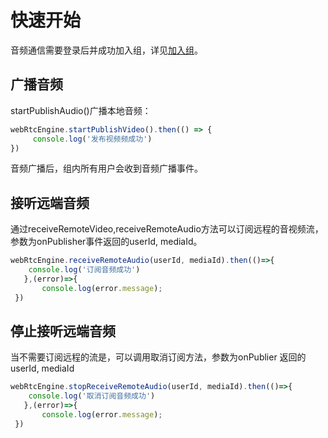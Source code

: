# 快速开始

音频通信需要登录后并成功加入组，详见[加入组](../platform/prepare_web.md)。

## 广播音频

startPublishAudio()广播本地音频：

```js
webRtcEngine.startPublishVideo().then(() => {
     console.log('发布视频频成功')
})
```

音频广播后，组内所有用户会收到音频广播事件。

## 接听远端音频

通过receiveRemoteVideo,receiveRemoteAudio方法可以订阅远程的音视频流，参数为onPublisher事件返回的userId, mediaId。

```js
webRtcEngine.receiveRemoteAudio(userId, mediaId).then(()=>{
    console.log('订阅音频成功')
   },(error)=>{
       console.log(error.message);
 })
```

## 停止接听远端音频

当不需要订阅远程的流是，可以调用取消订阅方法，参数为onPublier 返回的userId, mediaId

```js
webRtcEngine.stopReceiveRemoteAudio(userId, mediaId).then(()=>{
    console.log('取消订阅音频成功')
   },(error)=>{
       console.log(error.message);
 })
```